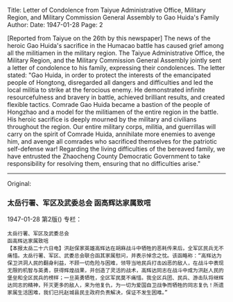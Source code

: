 Title: Letter of Condolence from Taiyue Administrative Office, Military Region, and Military Commission General Assembly to Gao Huida's Family
Author:
Date: 1947-01-28
Page: 2

[Reported from Taiyue on the 26th by this newspaper] The news of the heroic Gao Huida's sacrifice in the Humacao battle has caused grief among all the militiamen in the military region. The Taiyue Administrative Office, the Military Region, and the Military Commission General Assembly jointly sent a letter of condolence to his family, expressing their condolences. The letter stated: "Gao Huida, in order to protect the interests of the emancipated people of Hongtong, disregarded all dangers and difficulties and led the local militia to strike at the ferocious enemy. He demonstrated infinite resourcefulness and bravery in battle, achieved brilliant results, and created flexible tactics. Comrade Gao Huida became a bastion of the people of Hongzhao and a model for the militiamen of the entire region in the battle. His heroic sacrifice is deeply mourned by the military and civilians throughout the region. Our entire military corps, militia, and guerrillas will carry on the spirit of Comrade Huida, annihilate more enemies to avenge him, and avenge all comrades who sacrificed themselves for the patriotic self-defense war! Regarding the living difficulties of the bereaved family, we have entrusted the Zhaocheng County Democratic Government to take responsibility for resolving them, ensuring that no difficulties arise."



<hr /> 

Original: 


### 太岳行署、军区及武委总会  函高辉达家属致唁

1947-01-28
第2版()
专栏：

    太岳行署、军区及武委总会
    函高辉达家属致唁
    【本报太岳二十六日电】洪赵保家英雄高辉达在胡麻战斗中牺牲的恶耗传来后，全军区民兵无不痛惜。太岳行署、军区、武委总会联合函其家属慰问，并表示悼念之忱。该函略称：“高辉达为保卫洪洞人民的翻身利益，不顾一切危险与困难，领导当地民兵打击凶恶的敌人，在战斗中表现无限的机智与英勇，获得辉煌战果，并创造了灵活的战术，高辉达同志在战斗中成为洪赵人民的堡垒和全区民兵的榜样；一旦英勇牺牲，全区军民莫不痛惜。我全区兵团、民兵、游击队将继辉达同志的精神，歼灭更多的敌人，来为他复仇，为一切为爱国自卫战争而牺牲的同志复仇！所遗家属生活困难，我们已托赵城县民主政府负责解决，保证不发生困难。”
